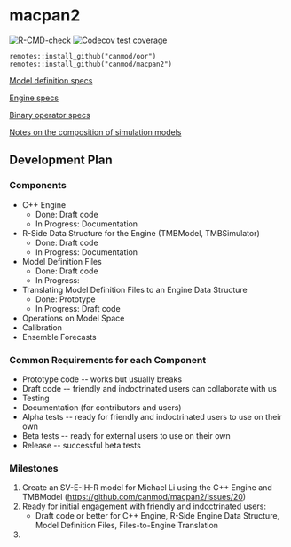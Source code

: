 # macpan2

<!-- badges: start -->
[![R-CMD-check](https://github.com/canmod/macpan2/actions/workflows/R-CMD-check.yaml/badge.svg)](https://github.com/canmod/macpan2/actions/workflows/R-CMD-check.yaml)
[![Codecov test coverage](https://codecov.io/gh/canmod/macpan2/branch/main/graph/badge.svg)](https://app.codecov.io/gh/canmod/macpan2?branch=main)
<!-- badges: end -->

```
remotes::install_github("canmod/oor")
remotes::install_github("canmod/macpan2")
```

[Model definition specs](https://canmod.net/misc/model_definitions)

[Engine specs](https://canmod.net/misc/cpp_side)

[Binary operator specs](https://canmod.net/misc/elementwise_binary_operators)

[Notes on the composition of simulation models](https://canmod.net/misc/composing_simulation_models)


## Development Plan

### Components

- C++ Engine
    - Done: Draft code
    - In Progress: Documentation
- R-Side Data Structure for the Engine (TMBModel, TMBSimulator)
    - Done: Draft code
    - In Progress: Documentation
- Model Definition Files
    - Done: Draft code
    - In Progress: 
- Translating Model Definition Files to an Engine Data Structure
    - Done: Prototype
    - In Progress: Draft code
- Operations on Model Space
- Calibration
- Ensemble Forecasts


### Common Requirements for each Component

- Prototype code -- works but usually breaks
- Draft code -- friendly and indoctrinated users can collaborate with us
- Testing
- Documentation (for contributors and users)
- Alpha tests -- ready for friendly and indoctrinated users to use on their own
- Beta tests -- ready for external users to use on their own
- Release -- successful beta tests


### Milestones

1. Create an SV-E-IH-R model for Michael Li using the C++ Engine and TMBModel (https://github.com/canmod/macpan2/issues/20)
2. Ready for initial engagement with friendly and indoctrinated users:
    - Draft code or better for C++ Engine, R-Side Engine Data Structure, Model Definition Files, Files-to-Engine Translation
3. 
